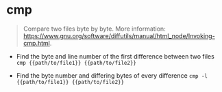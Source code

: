 # cmp
> Compare two files byte by byte.
> More information: <https://www.gnu.org/software/diffutils/manual/html_node/Invoking-cmp.html>.

- Find the byte and line number of the first difference between two files
`cmp {{path/to/file1}} {{path/to/file2}}`

- Find the byte number and differing bytes of every difference
`cmp -l {{path/to/file1}} {{path/to/file2}}`
